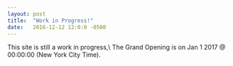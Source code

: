 ```yaml
---
layout: post
title:  "Work in Progress!"
date:   2016-12-12 12:0:0 -0500
---
```

This site is still a work in progress,\\
The Grand Opening is on Jan 1 2017 @ 00:00:00 (New York City Time). 